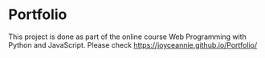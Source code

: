 # Portfolio 

This project is done as part of the online course Web Programming with Python and JavaScript.
Please check https://joyceannie.github.io/Portfolio/
